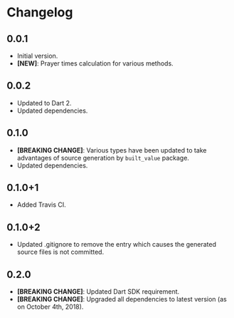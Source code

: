 # Changelog

## 0.0.1

- Initial version.
- __[NEW]__: Prayer times calculation for various methods.

## 0.0.2

- Updated to Dart 2.
- Updated dependencies.

## 0.1.0

- __[BREAKING CHANGE]__: Various types have been updated to take advantages of source generation by `built_value` package.
- Updated dependencies.

## 0.1.0+1

- Added Travis CI.

## 0.1.0+2

- Updated .gitignore to remove the entry which causes the generated source files is not committed.

## 0.2.0

- __[BREAKING CHANGE]__: Updated Dart SDK requirement.
- __[BREAKING CHANGE]__: Upgraded all dependencies to latest version (as on October 4th, 2018).